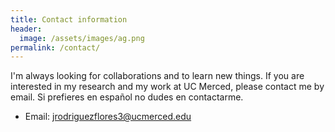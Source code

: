 ```yaml
---
title: Contact information
header:
  image: /assets/images/ag.png
permalink: /contact/
---
```


I'm always looking for collaborations and to learn new things. If you are interested in my research and my work at UC Merced, please contact me by email. 
Si prefieres en español no dudes en contactarme. 


- Email: <jrodriguezflores3@ucmerced.edu>
